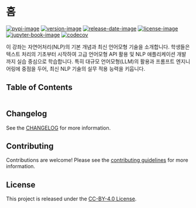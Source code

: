 # 홈

[![pypi-image]][pypi-url]
[![version-image]][release-url]
[![release-date-image]][release-url]
[![license-image]][license-url]
[![jupyter-book-image]][docs-url]
[![codecov][codecov-image]][codecov-url]

<!-- Links: -->

[hyperfast python template]: https://github.com/entelecheia/hyperfast-course-template
[codecov-image]: https://codecov.io/gh/entelecheia/intronlp-2024/branch/main/graph/badge.svg?token=AaJIunU8cG
[codecov-url]: https://codecov.io/gh/entelecheia/intronlp-2024
[pypi-image]: https://img.shields.io/pypi/v/intronlp-2024
[license-image]: https://img.shields.io/github/license/entelecheia/intronlp-2024
[license-url]: https://github.com/entelecheia/intronlp-2024/blob/main/LICENSE
[version-image]: https://img.shields.io/github/v/release/entelecheia/intronlp-2024?sort=semver
[release-date-image]: https://img.shields.io/github/release-date/entelecheia/intronlp-2024
[release-url]: https://github.com/entelecheia/intronlp-2024/releases
[jupyter-book-image]: https://jupyterbook.org/en/stable/_images/badge.svg
[repo-url]: https://github.com/entelecheia/intronlp-2024
[pypi-url]: https://pypi.org/project/intronlp-2024
[docs-url]: https://nlp2024.jeju.ai/
[changelog]: https://github.com/entelecheia/intronlp-2024/blob/main/CHANGELOG.md
[contributing guidelines]: https://github.com/entelecheia/intronlp-2024/blob/main/CONTRIBUTING.md

<!-- Links: -->

이 강좌는 자연어처리(NLP)의 기본 개념과 최신 언어모형 기술을 소개합니다. 학생들은 텍스트 처리의 기초부터 시작하여 고급 언어모형 API 활용 및 NLP 애플리케이션 개발까지 실습 중심으로 학습합니다. 특히 대규모 언어모형(LLM)의 활용과 프롬프트 엔지니어링에 중점을 두어, 최신 NLP 기술의 실무 적용 능력을 키웁니다.

## Table of Contents

```{tableofcontents}

```

## Changelog

See the [CHANGELOG] for more information.

## Contributing

Contributions are welcome! Please see the [contributing guidelines] for more information.

## License

This project is released under the [CC-BY-4.0 License][license-url].
